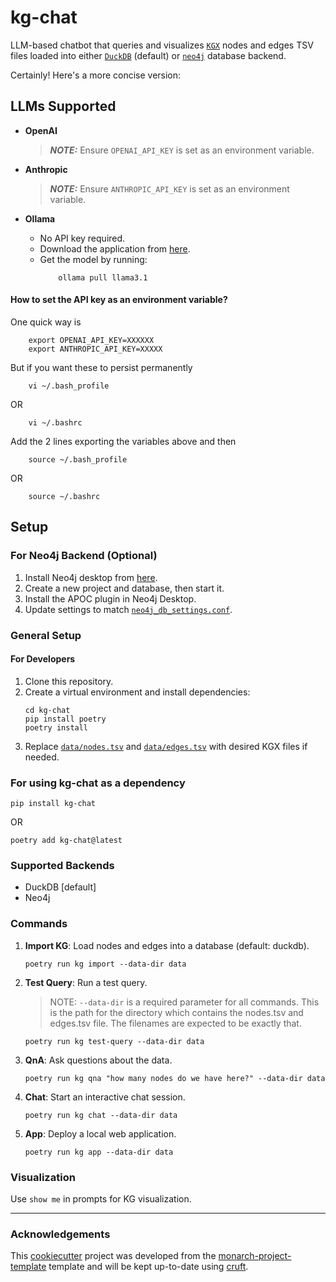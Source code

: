 # kg-chat

LLM-based chatbot that queries and visualizes [`KGX`](https://github.com/biolink/kgx) nodes and edges TSV files loaded into either [`DuckDB`](https://github.com/duckdb/duckdb) (default) or [`neo4j`](https://github.com/neo4j/neo4j) database backend.

Certainly! Here's a more concise version:

## LLMs Supported

- **OpenAI**
  > **_NOTE:_** Ensure `OPENAI_API_KEY` is set as an environment variable.

- **Anthropic**
  > **_NOTE:_** Ensure `ANTHROPIC_API_KEY` is set as an environment variable.

- **Ollama**
  - No API key required.
  - Download the application from [here](https://ollama.com/download).
  - Get the model by running:
    ```shell
        ollama pull llama3.1
    ```

#### How to set the API key as an environment variable?
One quick way is 
```shell
    export OPENAI_API_KEY=XXXXXX
    export ANTHROPIC_API_KEY=XXXXX
```
But if you want these to persist permanently
```shell
    vi ~/.bash_profile
```

OR

```
    vi ~/.bashrc
```
Add the 2 lines exporting the variables above and then
```shell
    source ~/.bash_profile
```
OR
```
    source ~/.bashrc
```

## Setup

### For Neo4j Backend (Optional)
1. Install Neo4j desktop from [here](https://neo4j.com/download/).
2. Create a new project and database, then start it.
3. Install the APOC plugin in Neo4j Desktop.
4. Update settings to match [`neo4j_db_settings.conf`](conf_files/neo4j_db_settings.conf).

### General Setup 

#### For Developers 
1. Clone this repository.
2. Create a virtual environment and install dependencies:
    ```shell
    cd kg-chat
    pip install poetry
    poetry install
    ```
3. Replace [`data/nodes.tsv`](data/nodes.tsv) and [`data/edges.tsv`](data/edges.tsv) with desired KGX files if needed.

### For using kg-chat as a dependency

```shell
pip install kg-chat
```
OR
```shell
poetry add kg-chat@latest
```

### Supported Backends
- DuckDB [default]
- Neo4j

### Commands

1. **Import KG**: Load nodes and edges into a database (default: duckdb).
    ```shell
    poetry run kg import --data-dir data
    ```

2. **Test Query**: Run a test query. 
   > NOTE: `--data-dir` is a required parameter for all commands. This is the path for the directory which contains the nodes.tsv and edges.tsv file. The filenames are expected to be exactly that.
    ```shell
    poetry run kg test-query --data-dir data
    ```

3. **QnA**: Ask questions about the data.
    ```shell
    poetry run kg qna "how many nodes do we have here?" --data-dir data
    ```

4. **Chat**: Start an interactive chat session.
    ```shell
    poetry run kg chat --data-dir data
    ```

5. **App**: Deploy a local web application.
    ```shell
    poetry run kg app --data-dir data
    ```

### Visualization
Use `show me` in prompts for KG visualization.

---
### Acknowledgements

This [cookiecutter](https://cookiecutter.readthedocs.io/en/stable/README.html) project was developed from the [monarch-project-template](https://github.com/monarch-initiative/monarch-project-template) template and will be kept up-to-date using [cruft](https://cruft.github.io/cruft/).
